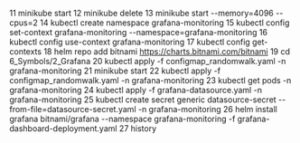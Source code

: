 11  minikube start
   12  minikube delete
   13  minikube start --memory=4096 --cpus=2 
   14  kubectl create namespace grafana-monitoring 
   15  kubectl config set-context grafana-monitoring --namespace=grafana-monitoring
   16  kubectl config use-context grafana-monitoring
   17  kubectl config get-contexts
   18  helm repo add bitnami https://charts.bitnami.com/bitnami 
   19  cd 6_Symbols/2_Grafana 
   20  kubectl apply -f configmap_randomwalk.yaml -n grafana-monitoring
   21  minikube start
   22  kubectl apply -f configmap_randomwalk.yaml -n grafana-monitoring
   23  kubectl get pods -n grafana-monitoring
   24  kubectl apply -f grafana-datasource.yaml -n grafana-monitoring 
   25  kubectl create secret generic datasource-secret --from-file=datasource-secret.yaml -n grafana-monitoring 
   26  helm install grafana bitnami/grafana --namespace grafana-monitoring -f grafana-dashboard-deployment.yaml
   27  history